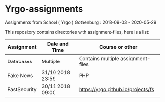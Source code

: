 # Yrgo-assignments
Assignments from School ( Yrgo ) Gothenburg : 2018-09-03 - 2020-05-29

This repository contains directories with assignment-files, here is a list:

|Assignment|Date and Time|Course or other|
|-|-|-|
|Databases|Multiple|Contains multiple assignment-files|
|Fake News|31/10 2018 23:59|PHP|
|FastSecurity|30/11 2018 09:00|https://yrgo.github.io/projects/fs|
